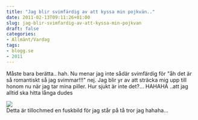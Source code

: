 ```yaml
---
title: "Jag blir svimfärdig av att kyssa min pojkvän.."
date: 2011-02-13T09:11:26+01:00
slug: jag-blir-svimfardig-av-att-kyssa-min-pojkvan
draft: false
categories:
- Allmänt/Vardag
tags:
- blogg.se
- 2011
---
```

Måste bara berätta.. hah. Nu menar jag inte sådär svimfärdig för "åh det är så romantiskt så jag svimmar!!!" nej. Jag blir yr av att sträcka mig upp till honom nu när jag tar mina piller. Hur sjukt är inte det?... HAHAHA ..att jag alltid ska hitta långa dudes  
  
  
![](/assets/images/blogg.se/jagtim_132267370.jpg)  
Detta är tillochmed en fuskbild för jag står på tå tror jag hahaha...